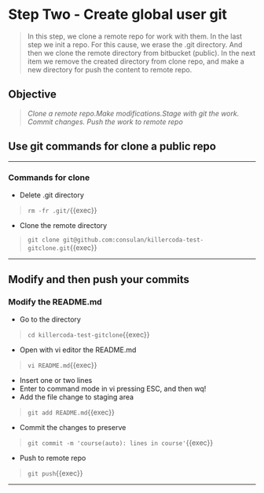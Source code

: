 # Step Two - Create global user git

>In this step, we clone a remote repo for work with them.
>In the last step we init a repo. For this cause, we erase the .git directory.
>And then we clone the remote directory from bitbucket (public).
>In the next item we remove the created directory from clone repo, and make a new directory for push the content to remote repo.

## Objective

> *Clone a remote repo.Make modifications.Stage with git the work. Commit changes. Push the work to remote repo*

## Use git commands for clone a public repo

---

### Commands for clone

* Delete .git directory

> ` rm -fr .git/ `{{exec}}

* Clone the remote directory

> ` git clone git@github.com:consulan/killercoda-test-gitclone.git `{{exec}}

---

## Modify and then push your commits

### Modify the README.md

* Go to the directory

> ` cd killercoda-test-gitclone `{{exec}}

* Open with vi editor the README.md

> ` vi README.md `{{exec}}

* Insert one or two lines
* Enter to command mode in vi pressing ESC, and then wq!
* Add the file change to staging area

> ` git add README.md `{{exec}}

* Commit the changes to preserve

> ` git commit -m 'course(auto): lines in course' `{{exec}}

* Push to remote repo

> ` git push `{{exec}}

---
